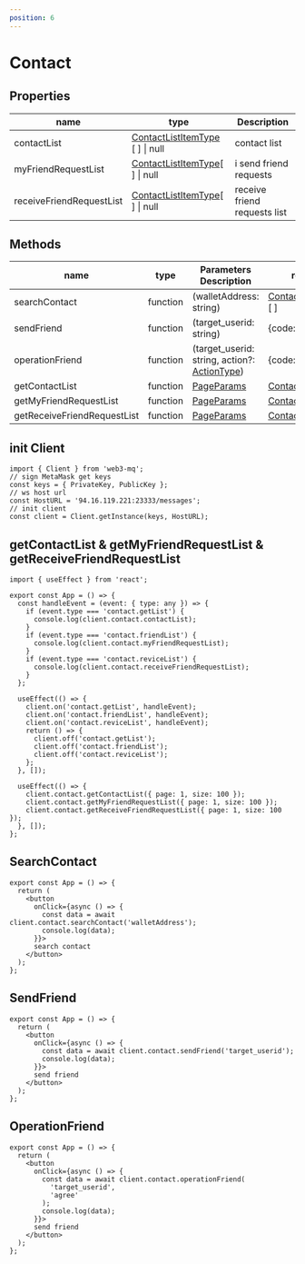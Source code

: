 ```yaml
---
position: 6
---
```


# Contact

## Properties

| name                     | type                                                                                     | Description                  |
| ------------------------ | ---------------------------------------------------------------------------------------- | ---------------------------- |
| contactList              | [ContactListItemType](/docs/Web3MQ-SDK/JS-SDK-V2/types/#contactlistitemtype) [ ] \| null | contact list                 |
| myFriendRequestList      | [ContactListItemType](/docs/Web3MQ-SDK/JS-SDK-V2/types/#contactlistitemtype)[ ] \| null  | i send friend requests       |
| receiveFriendRequestList | [ContactListItemType](/docs/Web3MQ-SDK/JS-SDK-V2/types/#contactlistitemtype)[ ] \| null  | receive friend requests list |

## Methods

| name                        | type     | Parameters Description                                                                       | response                                                                         |
| --------------------------- | -------- | -------------------------------------------------------------------------------------------- | -------------------------------------------------------------------------------- |
| searchContact               | function | (walletAddress: string)                                                                      | [ContactListItemType](/docs/Web3MQ-SDK/JS-SDK-V2/types/#contactlistitemtype) [ ] |
| sendFriend                  | function | (target_userid: string)                                                                      | {code: 0, msg: 'ok'}                                                             |
| operationFriend             | function | (target_userid: string, action?: [ActionType](/docs/Web3MQ-SDK/JS-SDK-V2/types/#actiontype)) | {code: 0, msg: 'ok'}                                                             |
| getContactList              | function | [PageParams](/docs/Web3MQ-SDK/JS-SDK-V2/types/#pageparams)                                   | [ContactListItemType](/docs/Web3MQ-SDK/JS-SDK-V2/types/#contactlistitemtype)     |
| getMyFriendRequestList      | function | [PageParams](/docs/Web3MQ-SDK/JS-SDK-V2/types/#pageparams)                                   | [ContactListItemType](/docs/Web3MQ-SDK/JS-SDK-V2/types/#contactlistitemtype)     |
| getReceiveFriendRequestList | function | [PageParams](/docs/Web3MQ-SDK/JS-SDK-V2/types/#pageparams)                                   | [ContactListItemType](/docs/Web3MQ-SDK/JS-SDK-V2/types/#contactlistitemtype)     |

## init Client

```tsx
import { Client } from 'web3-mq';
// sign MetaMask get keys
const keys = { PrivateKey, PublicKey };
// ws host url
const HostURL = '94.16.119.221:23333/messages';
// init client
const client = Client.getInstance(keys, HostURL);
```

## getContactList & getMyFriendRequestList & getReceiveFriendRequestList

```tsx
import { useEffect } from 'react';

export const App = () => {
  const handleEvent = (event: { type: any }) => {
    if (event.type === 'contact.getList') {
      console.log(client.contact.contactList);
    }
    if (event.type === 'contact.friendList') {
      console.log(client.contact.myFriendRequestList);
    }
    if (event.type === 'contact.reviceList') {
      console.log(client.contact.receiveFriendRequestList);
    }
  };

  useEffect(() => {
    client.on('contact.getList', handleEvent);
    client.on('contact.friendList', handleEvent);
    client.on('contact.reviceList', handleEvent);
    return () => {
      client.off('contact.getList');
      client.off('contact.friendList');
      client.off('contact.reviceList');
    };
  }, []);

  useEffect(() => {
    client.contact.getContactList({ page: 1, size: 100 });
    client.contact.getMyFriendRequestList({ page: 1, size: 100 });
    client.contact.getReceiveFriendRequestList({ page: 1, size: 100 });
  }, []);
};
```

## SearchContact

```tsx
export const App = () => {
  return (
    <button
      onClick={async () => {
        const data = await client.contact.searchContact('walletAddress');
        console.log(data);
      }}>
      search contact
    </button>
  );
};
```

## SendFriend

```tsx
export const App = () => {
  return (
    <button
      onClick={async () => {
        const data = await client.contact.sendFriend('target_userid');
        console.log(data);
      }}>
      send friend
    </button>
  );
};
```

## OperationFriend

```tsx
export const App = () => {
  return (
    <button
      onClick={async () => {
        const data = await client.contact.operationFriend(
          'target_userid',
          'agree'
        );
        console.log(data);
      }}>
      send friend
    </button>
  );
};
```
